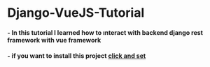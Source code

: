 # Django-VueJS-Tutorial

#### - In this tutorial I learned how to ınteract with backend django rest framework with vue framework
#### - if you want to install this project [click and set](https://github.com/miraccan61/btre_project) 